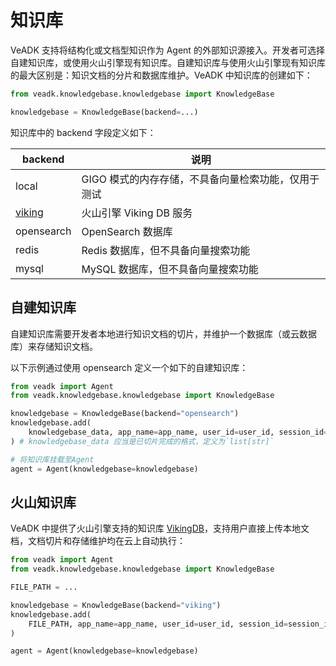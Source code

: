 # 知识库

VeADK 支持将结构化或文档型知识作为 Agent 的外部知识源接入。开发者可选择自建知识库，或使用火山引擎现有知识库。自建知识库与使用火山引擎现有知识库的最大区别是：知识文档的分片和数据库维护。VeADK 中知识库的创建如下：

```python
from veadk.knowledgebase.knowledgebase import KnowledgeBase

knowledgebase = KnowledgeBase(backend=...)
```

知识库中的 backend 字段定义如下：

| backend | 说明 |
| --- | --- |
| local | GIGO 模式的内存存储，不具备向量检索功能，仅用于测试 |
| [viking](https://www.volcengine.com/docs/84313/1254437) | 火山引擎 Viking DB 服务 |
| opensearch | OpenSearch 数据库 |
| redis | Redis 数据库，但不具备向量搜索功能 |
| mysql | MySQL 数据库，但不具备向量搜索功能 |

## 自建知识库

自建知识库需要开发者本地进行知识文档的切片，并维护一个数据库（或云数据库）来存储知识文档。

以下示例通过使用 opensearch 定义一个如下的自建知识库：

```python
from veadk import Agent
from veadk.knowledgebase.knowledgebase import KnowledgeBase

knowledgebase = KnowledgeBase(backend="opensearch")
knowledgebase.add(
    knowledgebase_data, app_name=app_name, user_id=user_id, session_id=session_id
) # knowledgebase_data 应当是已切片完成的格式，定义为`list[str]`

# 将知识库挂载至Agent
agent = Agent(knowledgebase=knowledgebase)
```

## 火山知识库

VeADK 中提供了火山引擎支持的知识库 [VikingDB](https://www.volcengine.com/docs/84313/1254437)，支持用户直接上传本地文档，文档切片和存储维护均在云上自动执行：

```python
from veadk import Agent
from veadk.knowledgebase.knowledgebase import KnowledgeBase

FILE_PATH = ...

knowledgebase = KnowledgeBase(backend="viking")
knowledgebase.add(
    FILE_PATH, app_name=app_name, user_id=user_id, session_id=session_id
)

agent = Agent(knowledgebase=knowledgebase)
```

